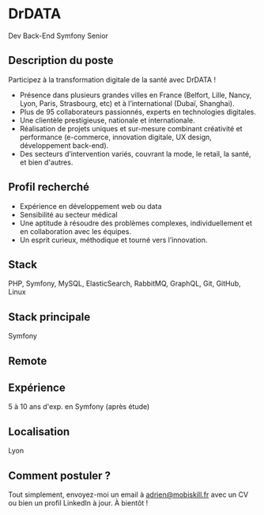 # DrDATA
Dev Back-End Symfony Senior

## Description du poste

Participez à la transformation digitale de la santé avec DrDATA !

- Présence dans plusieurs grandes villes en France (Belfort, Lille, Nancy, Lyon, Paris, Strasbourg, etc) et à l’international (Dubaï, Shanghai).
- Plus de 95 collaborateurs passionnés, experts en technologies digitales.
- Une clientèle prestigieuse, nationale et internationale.
- Réalisation de projets uniques et sur-mesure combinant créativité et performance (e-commerce, innovation digitale, UX design, développement back-end).
- Des secteurs d’intervention variés, couvrant la mode, le retail, la santé, et bien d'autres.

## Profil recherché

- Expérience en développement web ou data
- Sensibilité au secteur médical
- Une aptitude à résoudre des problèmes complexes, individuellement et en collaboration avec les équipes.
- Un esprit curieux, méthodique et tourné vers l’innovation.

## Stack
PHP, Symfony, MySQL, ElasticSearch, RabbitMQ, GraphQL, Git, GitHub, Linux

## Stack principale
Symfony

## Remote


## Expérience
5 à 10 ans d'exp. en Symfony (après étude)

## Localisation
Lyon

## Comment postuler ?
Tout simplement, envoyez-moi un email à adrien@mobiskill.fr avec un CV ou bien un profil LinkedIn à jour. À bientôt !
